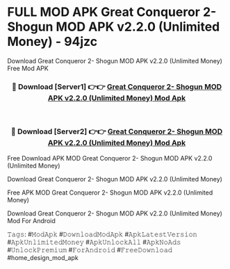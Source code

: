 # FULL MOD APK Great Conqueror 2- Shogun MOD APK v2.2.0 (Unlimited Money) - 94jzc
Download Great Conqueror 2- Shogun MOD APK v2.2.0 (Unlimited Money) Free Mod APK

<div align="center">
<h3>🔴 Download [Server1] 👉👉 <a href="https://apk-comot.site?title=Great_Conqueror_2-_Shogun_MOD_APK_v2.2.0_(Unlimited_Money)">Great Conqueror 2- Shogun MOD APK v2.2.0 (Unlimited Money) Mod Apk</a></h3><br>

<h3>🔴 Download [Server2] 👉👉 <a href="https://apk-comot.site?title=Great_Conqueror_2-_Shogun_MOD_APK_v2.2.0_(Unlimited_Money)">Great Conqueror 2- Shogun MOD APK v2.2.0 (Unlimited Money) Mod Apk</a></h3>
</div>


Free Download APK MOD Great Conqueror 2- Shogun MOD APK v2.2.0 (Unlimited Money)

Download Great Conqueror 2- Shogun MOD APK v2.2.0 (Unlimited Money) 

Free APK MOD Great Conqueror 2- Shogun MOD APK v2.2.0 (Unlimited Money) 

Download Great Conqueror 2- Shogun MOD APK v2.2.0 (Unlimited Money) Mod For Android

𝚃𝚊𝚐𝚜: #𝙼𝚘𝚍𝙰𝚙𝚔 #𝙳𝚘𝚠𝚗𝚕𝚘𝚊𝚍𝙼𝚘𝚍𝙰𝚙𝚔 #𝙰𝚙𝚔𝙻𝚊𝚝𝚎𝚜𝚝𝚅𝚎𝚛𝚜𝚒𝚘𝚗 #𝙰𝚙𝚔𝚄𝚗𝚕𝚒𝚖𝚒𝚝𝚎𝚍𝙼𝚘𝚗𝚎𝚢 #𝙰𝚙𝚔𝚄𝚗𝚕𝚘𝚌𝚔𝙰𝚕𝚕 #𝙰𝚙𝚔𝙽𝚘𝙰𝚍𝚜 #𝚄𝚗𝚕𝚘𝚌𝚔𝙿𝚛𝚎𝚖𝚒𝚞𝚖 #𝙵𝚘𝚛𝙰𝚗𝚍𝚛𝚘𝚒𝚍 #𝙵𝚛𝚎𝚎𝙳𝚘𝚠𝚗𝚕𝚘𝚊𝚍 #home_design_mod_apk